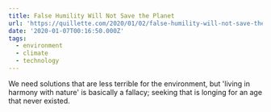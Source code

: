 ```yaml
---
title: False Humility Will Not Save the Planet
url: 'https://quillette.com/2020/01/02/false-humility-will-not-save-the-planet/'
date: '2020-01-07T00:16:50.000Z'
tags:
  - environment
  - climate
  - technology
---
```

We need solutions that are less terrible for the environment, but 'living in harmony with nature' is basically a fallacy; seeking that is longing for an age that never existed.
